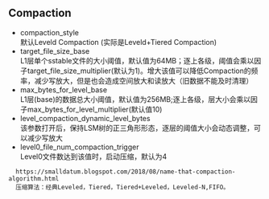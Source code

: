 ## Compaction
- compaction_style  
默认Leveld Compaction (实际是Leveld+Tiered Compaction)
- target_file_size_base  
L1层单个sstable文件的大小阈值，默认值为64MB；逐上各级，阈值会乘以因子target_file_size_multiplier(默认为1)。增大该值可以降低Compaction的频率，减少写放大，但是也会造成空间放大和读放大（旧数据不能及时清理）
- max_bytes_for_level_base  
L1层(base)的数据总大小阈值，默认值为256MB;逐上各级，层大小会乘以因子max_bytes_for_level_multiplier(默认值10)
- level_compaction_dynamic_level_bytes  
该参数打开后，保持LSM树的正三角形形态，逐层的阈值大小会动态调整，可以减少写放大
- level0_file_num_compaction_trigger  
Level0文件数达到该值时，启动压缩，默认为4
  
```
  https://smalldatum.blogspot.com/2018/08/name-that-compaction-algorithm.html
  压缩算法：经典Leveled，Tiered，Tiered+Leveled，Leveled-N,FIFO。
```
